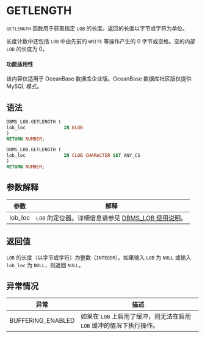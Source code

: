 GETLENGTH 
==============================

`GETLENGTH` 函数用于获取指定 `LOB` 的长度。返回的长度以字节或字符为单位。

长度计数中还包括 `LOB` 中由先前的 `WRITE` 等操作产生的 0 字节或空格。空的内部 `LOB` 的长度为 0。

  <main id="notice" >
    <h4>功能适用性</h4>
    <p>该内容仅适用于 OceanBase 数据库企业版。OceanBase 数据库社区版仅提供 MySQL 模式。</p>
  </main>

语法 
-----------

```sql
DBMS_LOB.GETLENGTH (
lob_loc              IN BLOB
)
RETURN NUMBER;

DBMS_LOB.GETLENGTH (
lob_loc              IN CLOB CHARACTER SET ANY_CS
)
RETURN NUMBER;
```



参数解释 
-------------



| **参数**  |                                  **解释**                                  |
|---------|--------------------------------------------------------------------------|
| lob_loc | `LOB` 的定位器。详细信息请参见 [DBMS_LOB 使用说明](../8.dbms-lob-oracle/1.dbms-lob-overview-oracle.md)。 |



返回值 
------------

`LOB` 的长度（以字节或字符）为整数（`INTEGER`）。如果输入 `LOB` 为 `NULL` 或输入 `lob_loc` 为 `NULL`，则返回 `NULL`。

异常情况 
-------------



|      **异常**       |                  **描述**                   |
|-------------------|-------------------------------------------|
| BUFFERING_ENABLED | 如果在 `LOB` 上启用了缓冲，则无法在启用 `LOB` 缓冲的情况下执行操作。 |



